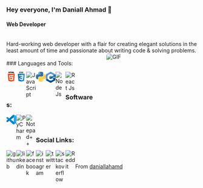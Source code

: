 
### Hey everyone, I'm Daniall Ahmad 👋
#### Web Developer
<br/>
Hard-working web developer with a flair for
creating elegant solutions in the least amount of
time and passionate about writing code & solving problems.
<br>
<img align="right" style="border-radius: 5px; margin: 0 0 5px 35px;" alt="GIF" width="240px" height="180px" src="https://miro.medium.com/max/875/1*Urc28sbnORGOW5oyohQ06g.gif" />
<br/>
### Languages and Tools:


<a href="https://www.w3.org/html/" target="_blank"><img align="left" alt="HTML5" width="26px" src="https://raw.githubusercontent.com/github/explore/80688e429a7d4ef2fca1e82350fe8e3517d3494d/topics/html/html.png" /></a>
<a href="https://www.w3schools.com/css/" target="_blank"><img align="left" alt="CSS3" width="26px" src="https://raw.githubusercontent.com/github/explore/80688e429a7d4ef2fca1e82350fe8e3517d3494d/topics/css/css.png" /></a>
<a href="https://www.w3schools.com/js/" target="_blank"> <img align="left" alt="JavaScript" width="26px" src="https://cdn.iconscout.com/icon/free/png-256/javascript-2038874-1720087.png" /></a>
<a href="https://www.python.org" target="_blank"> <img align="left" alt="Python" width="26px" src="https://github.com/Aakarsh-B/trying-repos/blob/master/python-5.svg?raw=true" /> </a>
<a href="https://www.w3schools.com/cpp/" target="_blank"> <img align="left" alt="C++" width="26px" src="https://github.com/Aakarsh-B/trying-repos/blob/master/c++.png" /> </a>
<a href="https://nodejs.org/en/" > <img align="left" alt="Node Js" width="26px" src="https://user-images.githubusercontent.com/91689657/202797143-74186aba-0ca1-4e31-a477-3da3a5476067.png" style="max-width: 100%;"></a> <a href="https://reactjs.org/"> <img align="left" alt="React Js" width="26px" src="https://iconape.com/wp-content/files/zk/93042/svg/react.svg" style="max-width: 100%;"></a> 
<br />
<br />
### Softwares:

<img align="left" alt="Visual Studio Code" width="26px" src="https://raw.githubusercontent.com/github/explore/80688e429a7d4ef2fca1e82350fe8e3517d3494d/topics/visual-studio-code/visual-studio-code.png" />
<img align="left" alt="PyCharm" width="26px" src="https://upload.wikimedia.org/wikipedia/commons/thumb/1/1d/PyCharm_Icon.svg/1024px-PyCharm_Icon.svg.png" />
<img align="left" alt="Notepad++" width="26px" src="https://upload.wikimedia.org/wikipedia/commons/f/f5/Notepad_plus_plus.png" />
<br />
<br />

### Social Links:

[<img align="left" src='https://cdn.jsdelivr.net/npm/simple-icons@3.0.1/icons/github.svg' alt='github' width="26px">](https://github.com/daniallahmad) &nbsp;[<img align="left" src="https://cdn-icons-png.flaticon.com/512/174/174857.png" alt='linkedin' width="26px">](https://www.linkedin.com/in/daniallahmad/) &nbsp; [<img align="left" src="https://pngimg.com/uploads/facebook_logos/facebook_logos_PNG19748.png" alt='facebook' width="26px">](https://www.facebook.com/dani.rao.00) &nbsp;  [<img align="left" src="https://assets.stickpng.com/images/580b57fcd9996e24bc43c521.png" alt='instagram' width="26px">](https://www.instagram.com/daniallahmad/) &nbsp;  [<img align="left" src="https://www.iconpacks.net/icons/2/free-twitter-logo-icon-2429-thumb.png" alt='twitter' width="26px">](https://twitter.com/daniallahmad__) &nbsp; [<img align="left" src="https://upload.wikimedia.org/wikipedia/commons/thumb/e/ef/Stack_Overflow_icon.svg/768px-Stack_Overflow_icon.svg.png" alt='stackoverflow' width="26px">](https://stackoverflow.com/users/17292894) &nbsp;  [<img align="left" src="https://freewaysocial.com/wp-content/uploads/2020/12/Reddit-Icon.png" alt='Reddit' width="26px">](https://www.reddit.com/user/daniallahmad) 
<br/>
<br>
From [daniallahamd](https://github.com/daniallahmad)
</br>
<!--
Here are some ideas to get you started:

- 🔭 I’m currently working on ...
- 🌱 I’m currently learning ...
- 👯 I’m looking to collaborate on ...
- 🤔 I’m looking for help with ...
- 💬 Ask me about ...
- 📫 How to reach me: ...
- 😄 Pronouns: ...
- ⚡ Fun fact: ...
-->
